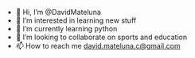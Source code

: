 - 👋 Hi, I’m @DavidMateluna
- 👀 I’m interested in learning new stuff
- 🌱 I’m currently learning python
- 💞️ I’m looking to collaborate on sports and education
- 📫 How to reach me david.mateluna.c@gmail.com

<!---
DavidMateluna/DavidMateluna is a ✨ special ✨ repository because its `README.md` (this file) appears on your GitHub profile.
You can click the Preview link to take a look at your changes.
--->
